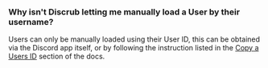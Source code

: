 ### Why isn't Discrub letting me manually load a User by their username?

Users can only be manually loaded using their User ID, this can be obtained via the Discord app itself, or by following the instruction listed in the [Copy a Users ID](https://github.com/prathercc/discrub-ext/blob/development/docs/loading_and_manipulating_messages/copy_a_users_id.md) section of the docs.
